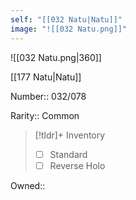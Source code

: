 ```yaml
---
self: "[[032 Natu|Natu]]"
image: "![[032 Natu.png]]"
---
```


![[032 Natu.png|360]]

[[177 Natu|Natu]]

Number:: 032/078

Rarity:: Common

> [!tldr]+ Inventory
> - [ ] Standard
> - [ ] Reverse Holo

Owned:: 

